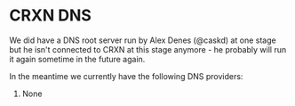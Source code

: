 CRXN DNS
========

We did have a DNS root server run by Alex Denes (@caskd) at one stage but he isn't connected to CRXN at this stage anymore - he probably will run it again sometime in the future again.

In the meantime we currently have the following DNS providers:

1. None